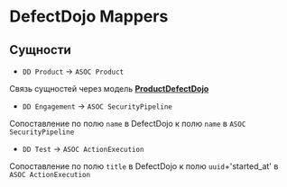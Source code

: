 # DefectDojo Mappers

## Сущности

* `DD Product` -> `ASOC Product`

Связь сущностей через модель **[ProductDefectDojo](/docs/asoc.platform.vulnerability_management.wac#ProductDefectDojo)**

* `DD Engagement` -> `ASOC SecurityPipeline`

Сопоставление по полю `name` в DefectDojo к полю `name` в `ASOC SecurityPipeline`

* `DD Test` -> `ASOC ActionExecution`

Сопоставление по полю `title` в DefectDojo к полю `uuid`+'started_at' в `ASOC ActionExecution`
